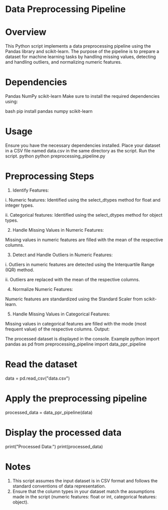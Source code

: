 # Data Preprocessing Pipeline
# Overview
This Python script implements a data preprocessing pipeline using the Pandas library and scikit-learn. The purpose of the pipeline is to prepare a dataset for machine learning tasks by handling missing values, detecting and handling outliers, and normalizing numeric features.

# Dependencies
Pandas
NumPy
scikit-learn
Make sure to install the required dependencies using:

bash
pip install pandas numpy scikit-learn

# Usage
Ensure you have the necessary dependencies installed.
Place your dataset in a CSV file named data.csv in the same directory as the script.
Run the script.
python
python preprocessing_pipeline.py
# Preprocessing Steps
1. Identify Features:

i. Numeric features: Identified using the select_dtypes method for float and integer types.

ii. Categorical features: Identified using the select_dtypes method for object types.

2. Handle Missing Values in Numeric Features:

Missing values in numeric features are filled with the mean of the respective columns.

3. Detect and Handle Outliers in Numeric Features:

i. Outliers in numeric features are detected using the Interquartile Range (IQR) method.

ii. Outliers are replaced with the mean of the respective columns.

4. Normalize Numeric Features:

Numeric features are standardized using the Standard Scaler from scikit-learn.

5. Handle Missing Values in Categorical Features:

Missing values in categorical features are filled with the mode (most frequent value) of the respective columns.
Output:

The processed dataset is displayed in the console.
Example
python
import pandas as pd
from preprocessing_pipeline import data_ppr_pipeline

# Read the dataset
data = pd.read_csv("data.csv")

# Apply the preprocessing pipeline
processed_data = data_ppr_pipeline(data)

# Display the processed data
print("Processed Data:")
print(processed_data)
# Notes
1. This script assumes the input dataset is in CSV format and follows the standard conventions of data representation.
2. Ensure that the column types in your dataset match the assumptions made in the script (numeric features: float or int, categorical features: object).






